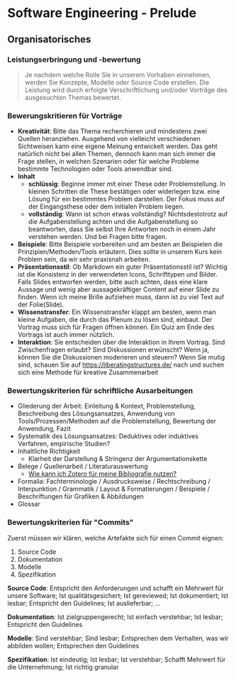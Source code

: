 # Software Engineering - Prelude

## Organisatorisches

### Leistungserbringung und -bewertung
 > Je nachdem welche Rolle Sie in unserem Vorhaben einnehmen, werden Sie Konzepte, Modelle oder Source Code erstellen. Die Leistung wird durch erfolgte Verschriftlichung und/oder Vorträge des ausgesuchten Themas bewertet.

### Bewerungskritieren für Vorträge

* **Kreativität**: Bitte das Thema recherchieren und mindestens zwei Quellen heranziehen. Ausgehend von vielleicht verschiedenen Sichtweisen kann eine eigene Meinung entwickelt werden. Das geht natürlich nicht bei allen Themen, dennoch kann man sich immer die Frage stellen, in welchen Szenarien oder für welche Probleme bestimmte Technologien oder Tools anwendbar sind.
* **Inhalt** 
    * **schlüssig**: Beginne immer mit einer These oder Problemstellung. In kleinen Schritten die These bestätigen oder widerlegen bzw. eine Lösung für ein bestimmtes Problem darstellen. Der Fokus muss auf der Eingangsthese oder dem initialen Problem liegen.   
    * **vollständig**: Wann ist schon etwas vollständig? Nichtsdestotrotz auf die Aufgabenstellung achten und die Aufgabenstellung so beantworten, dass Sie selbst Ihre Antworten noch in einem Jahr verstehen werden. Und bei Fragen bitte fragen.  
* **Beispiele**: Bitte Beispiele vorbereiten und am besten an Beispielen die Prinzipien/Methoden/Tools erläutern. Dies sollte in unserem Kurs kein Problem sein, da wir sehr praxisnah arbeiten.
* **Präsentationsstil**: Ob Markdown ein guter Präsentationsstil ist? Wichtig ist die Konsistenz in der verwendeten Icons, Schrifttypen und Bilder. Falls Slides entworfen werden, bitte auch achten, dass eine klare Aussage und wenig aber aussagekräftiger Content auf einer Slide zu finden. Wenn ich meine Brille aufziehen muss, dann ist zu viel Text auf der Folie(Slide). 
* **Wissenstransfer**: Ein Wissenstransfer klappt am besten, wenn man kleine Aufgaben, die durch das Plenum zu lösen sind, einbaut. Der Vortrag muss sich für Fragen öffnen können. Ein Quiz am Ende des Vortrags ist auch immer nützlich.
* **Interaktion**: Sie entscheiden über die Interaktion in Ihrem Vortrag. Sind Zwischenfragen erlaubt? Sind Diskussionen erwünscht? Wenn ja, können Sie die Diskussionen moderieren und steuern? Wenn Sie mutig sind, schauen Sie auf https://liberatingstructures.de/ nach und suchen sich eine Methode für kreative Zusammenarbeit

### Bewertungskriterien für schriftliche Ausarbeitungen
* Gliederung der Arbeit: Einleitung & Kontext, Problemstellung, Beschreibung des Lösungsansatzes, Anwendung von Tools/Prozessen/Methoden auf die Problemstellung, Bewertung der Anwendung, Fazit
* Systematik des Lösungsansatzes: Deduktives oder induktives Verfahren, empirische Studien?
* Inhaltliche Richtigkeit
    * Klarheit der Darstellung & Stringenz der Argumentationskette
* Belege / Quellenarbeit / Literaturauswertung
    * [Wie kann ich Zotero für meine Bibliografie nutzen?](How-Tos/Managing-Bibliographies-ZOTERO.md)
* Formalia: Fachterminologie / Ausdrucksweise / Rechtschreibung / Interpunktion / Grammatik / Layout & Formatierungen / Beispiele / Beschriftungen für Grafiken & Abbildungen
* Glossar

### Bewertungskriterien für "Commits"

Zuerst müssen wir klären, welche Artefakte sich für einen Commit eignen:

1. Source Code
2. Dokumentation
3. Modelle
4. Spezifikation 

**Source Code**: Entspricht den Anforderungen und schafft ein Mehrwert für unsere Software; Ist qualitätsgesichert; Ist gereviewed; Ist dokumentiert; Ist lesbar; Entspricht den Guidelines; Ist auslieferbar; ...

**Dokumentation**: Ist zielgruppengerecht; Ist einfach verstehbar; Ist lesbar; Entspricht den Guidelines

**Modelle**: Sind verstehbar; Sind lesbar; Entsprechen dem Verhalten, was wir abbilden wollen; Entsprechen den Guidelines

**Spezifikation**: Ist eindeutig; Ist lesbar; Ist verstehbar; Schafft Mehrwert für die Unternehmung; Ist richtig granular


